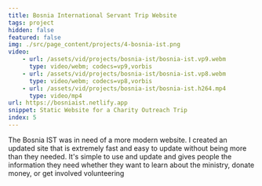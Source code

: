```yaml
---
title: Bosnia International Servant Trip Website
tags: project
hidden: false
featured: false
img: ./src/page_content/projects/4-bosnia-ist.png
video:
    - url: /assets/vid/projects/bosnia-ist/bosnia-ist.vp9.webm
      type: video/webm; codecs=vp9,vorbis
    - url: /assets/vid/projects/bosnia-ist/bosnia-ist.vp8.webm
      type: video/webm; codecs=vp8,vorbis
    - url: /assets/vid/projects/bosnia-ist/bosnia-ist.h264.mp4
      type: video/mp4
url: https://bosniaist.netlify.app
snippet: Static Website for a Charity Outreach Trip
index: 5
---
```


The Bosnia IST was in need of a more modern website. I created an updated site that is extremely fast and easy to update
without being more than they needed. It's simple to use and update and gives people the information they need whether 
they want to learn about the ministry, donate money, or get involved volunteering

[//]: # (img: https://f000.backblazeb2.com/file/rickhenrydev-files/img/projects/4-bosnia-ist.png)
